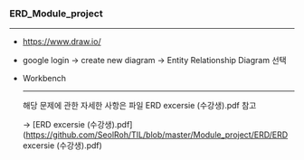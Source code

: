 ### ERD_Module_project

---

+ https://www.draw.io/
  
+ google login -> create new diagram -> Entity Relationship Diagram 선택
  
+ Workbench

  ---

  해당 문제에 관한 자세한 사항은 파일 ERD excersie (수강생).pdf 참고

   -> [ERD excersie (수강생).pdf](https://github.com/SeolRoh/TIL/blob/master/Module_project/ERD/ERD excersie (수강생).pdf)

  